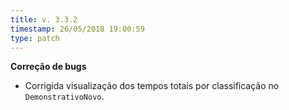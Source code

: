 ```yaml
---
title: v. 3.3.2
timestamp: 26/05/2018 19:00:59
type: patch
---
```


**Correção de bugs**
+ Corrigida visualização dos tempos totais por classificação no `DemonstrativoNovo`.